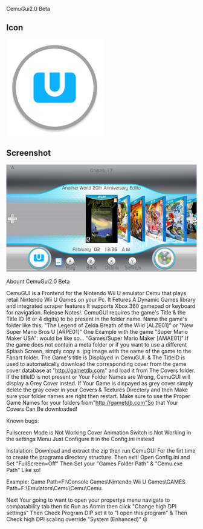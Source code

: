 CemuGui2.0 Beta

## Icon
![Screenshot](https://github.com/jackrabbit72380/CemuGUI/blob/main/config.png)

## Screenshot
![Screenshot](https://github.com/jackrabbit72380/CemuGUI/blob/main/Screenshot.png)

Abount CemuGui2.0 Beta

CemuGUI is a Frontend for the Nintendo Wii U emulator Cemu that plays retail Nintendo Wii U Games on your Pc.
It Fetures A Dynamic Games library and integrated scraper features
It supports Xbox 360 gamepad or keyboard for navigation.
Release Notes!.
CemuGUI requires the game's Title & the Title ID (6 or 4 digits) to be present in the folder name.
Name the game's folder like this:
"The Legend of Zelda Breath of the Wild [ALZE01]"
or "New Super Mario Bros U [ARPE01]"
One Example with the game "Super Mario Maker USA": would be like so...
"Games/Super Mario Maker [AMAE01]"
If the game does not contain a meta folder or if you want to use a different Splash Screen, simply copy a .jpg image with the name of the game to the Fanart folder.
The Game's title is Displayed in CemuGUI.
& The TitleID is used to automatically download the corresponding cover from the game cover database at "http://gametdb.com" and load it from The Covers folder.
If the titleID is not present or Your Folder Names are Wrong, CemuGUI will display a Grey Cover insted.
If Your Game is dispayed as grey cover simply delete the gray cover in your Covers & Textures Directory and then Make sure your folder names are right then restart.
Make sure to use the Proper Game Names for your folders from"http://gametdb.com"So that Your Covers Can Be downloaded!

Known bugs:

Fullscreen Mode is Not Working
Cover Animation Switch is Not Working in the settings Menu
Just Configure it in the Config.ini instead

Instalation:
Download and extract the zip then run CemuGUI For the firt time to create the programs directory structure. Then exit!
Open Config.ini and Set "FullScreen=Off" Then Set your "Games Folder Path" & "Cemu.exe Path" Like so!

Example:
Game Path=F:\Console Games\Nintendo Wii U Games\GAMES
Path=F:\Emulators\Cemu\Cemu\Cemu.

Next Your going to want to open your propertys menu navigate to compatability tab then tic Run as Anmin then click "Change high DPI settings"
Then Check Program DIP set it to "I open this program"
& Then Check high DPI scaling override "System (Enhanced)"
☮
